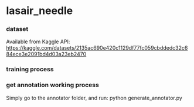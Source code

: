 # lasair_needle

### dataset
Available from Kaggle API: 
    https://kaggle.com/datasets/2135ac690e420c1129df77fc059cbddedc32c684ece3e2091bd4d03a23eb2470

### training process


### get annotation working process
Simply go to the annotator folder, and run:
    python generate_annotator.py 





